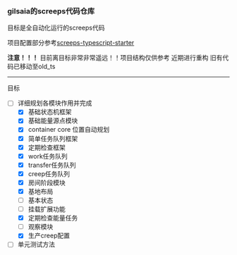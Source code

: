 ### gilsaia的screeps代码仓库

目标是全自动化运行的screeps代码 

项目配置部分参考[screeps-typescript-starter](https://github.com/screepers/screeps-typescript-starter)

**注意！！！** 目前离目标非常非常遥远！！项目结构仅供参考 近期进行重构 旧有代码已移动至old_ts

---
目标
- [ ] 详细规划各模块作用并完成
  - [x] 基础状态机框架
  - [x] 基础能量源点模块
  - [x] container core 位置自动规划
  - [x] 简单任务队列框架
  - [x] 定期检查框架
  - [x] work任务队列
  - [x] transfer任务队列
  - [x] creep任务队列
  - [x] 房间阶段模块
  - [x] 基地布局
  - [ ] 基本状态
  - [ ] 挂载扩展功能
  - [x] 定期检查能量任务
  - [ ] 观察模块
  - [x] 生产creep配置
- [ ] 单元测试方法
